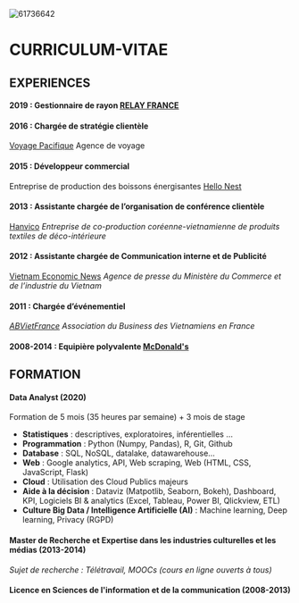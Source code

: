 ![61736642](https://user-images.githubusercontent.com/61736642/82724113-0fc83400-9cd4-11ea-880e-f6d8c709e2fe.jpg)

# CURRICULUM-VITAE

## EXPERIENCES

#### 2019 : Gestionnaire de rayon [RELAY FRANCE](https://www.relay.com/)

#### 2016 : Chargée de stratégie clientèle
[Voyage Pacifique](http://www.asiepacific.com/) Agence de voyage

#### 2015 : Développeur commercial
Entreprise de production des boissons énergisantes
[Hello Nest](https://hellonests.com/english/home/)

#### 2013 : Assistante chargée de l’organisation de conférence clientèle
[Hanvico](https://hanvico.com.vn/) _Entreprise de co-production coréenne-vietnamienne de produits textiles de déco-intérieure_

#### 2012 : Assistante chargée de Communication interne et de Publicité
[Vietnam Economic News](http://ven.vn/) _Agence de presse du Ministère du Commerce et de l’industrie du Vietnam_

#### 2011 : Chargée d’événementiel
[_ABVietFrance_](https://www.abvietfrance.org/) _Association du Business des Vietnamiens en France_

#### 2008-2014 : Equipière polyvalente [McDonald's](https://www.restaurants.mcdonalds.fr/mcdonalds-paris-crimee)


## FORMATION

#### Data Analyst (2020)
Formation de 5 mois (35 heures par semaine) + 3 mois de stage
- **Statistiques** : descriptives, exploratoires, inférentielles …
- **Programmation** : Python (Numpy, Pandas), R, Git, Github
- **Database** : SQL, NoSQL, datalake, datawarehouse…
- **Web** : Google analytics, API, Web scraping, Web (HTML, CSS, JavaScript, Flask)
- **Cloud** : Utilisation des Cloud Publics majeurs
- **Aide à la décision** : Dataviz (Matpotlib, Seaborn, Bokeh), Dashboard, KPI, Logiciels BI & analytics (Excel, Tableau, Power BI, Qlickview, ETL)
- **Culture Big Data / Intelligence Artificielle (AI)** : Machine learning, Deep learning, Privacy (RGPD)


#### Master de Recherche et Expertise dans les industries culturelles et les médias (2013-2014)
_Sujet de recherche : Télétravail, MOOCs (cours en ligne ouverts à tous)_

#### Licence en Sciences de l'information et de la communication (2008-2013)
